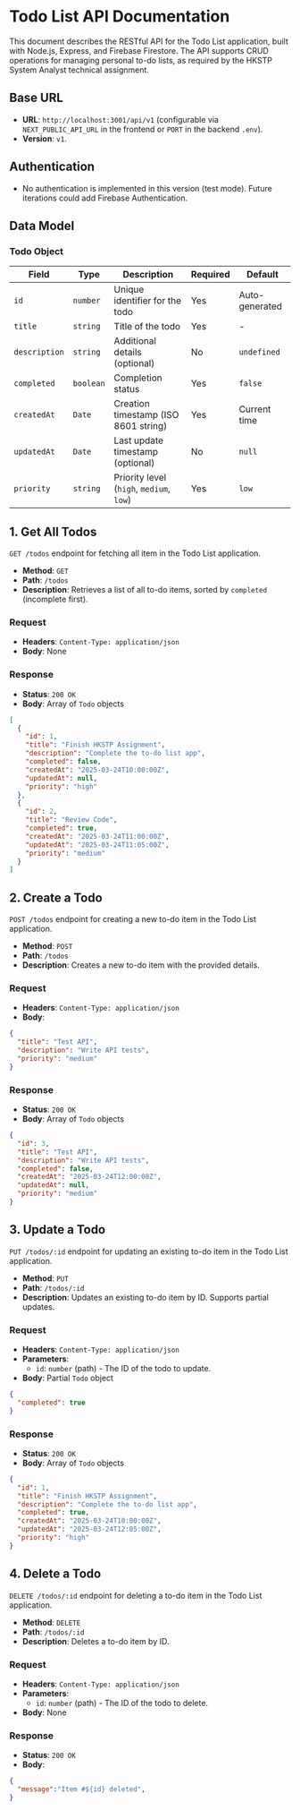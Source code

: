# Todo List API Documentation

This document describes the RESTful API for the Todo List application, built with Node.js, Express, and Firebase Firestore. The API supports CRUD operations for managing personal to-do lists, as required by the HKSTP System Analyst technical assignment.

## Base URL
- **URL**: `http://localhost:3001/api/v1` (configurable via `NEXT_PUBLIC_API_URL` in the frontend or `PORT` in the backend `.env`).
- **Version**: `v1`.

## Authentication
- No authentication is implemented in this version (test mode). Future iterations could add Firebase Authentication.

## Data Model
### Todo Object
| Field        | Type      | Description                              | Required | Default        |
|--------------|-----------|------------------------------------------|----------|----------------|
| `id`         | `number`  | Unique identifier for the todo           | Yes      | Auto-generated |
| `title`      | `string`  | Title of the todo                        | Yes      | -              |
| `description`| `string`  | Additional details (optional)            | No       | `undefined`    |
| `completed`  | `boolean` | Completion status                        | Yes      | `false`        |
| `createdAt`  | `Date`    | Creation timestamp (ISO 8601 string)     | Yes      | Current time   |
| `updatedAt`  | `Date`    | Last update timestamp (optional)         | No       | `null`         |
| `priority`   | `string`  | Priority level (`high`, `medium`, `low`) | Yes      | `low`          |


## 1. Get All Todos
`GET /todos` endpoint for fetching all item in the Todo List application.
- **Method**: `GET`
- **Path**: `/todos`
- **Description**: Retrieves a list of all to-do items, sorted by `completed` (incomplete first).

### Request
- **Headers**: `Content-Type: application/json`
- **Body**: None

### Response
- **Status**: `200 OK`
- **Body**: Array of `Todo` objects
```json
[
  {
    "id": 1,
    "title": "Finish HKSTP Assignment",
    "description": "Complete the to-do list app",
    "completed": false,
    "createdAt": "2025-03-24T10:00:00Z",
    "updatedAt": null,
    "priority": "high"
  },
  {
    "id": 2,
    "title": "Review Code",
    "completed": true,
    "createdAt": "2025-03-24T11:00:00Z",
    "updatedAt": "2025-03-24T11:05:00Z",
    "priority": "medium"
  }
]
```


## 2. Create a Todo
`POST /todos` endpoint for creating a new to-do item in the Todo List application.
- **Method**: `POST`
- **Path**: `/todos`
- **Description**: Creates a new to-do item with the provided details.

### Request
- **Headers**: `Content-Type: application/json`
- **Body**: 
```json
{
  "title": "Test API",
  "description": "Write API tests",
  "priority": "medium"
}
```

### Response
- **Status**: `200 OK`
- **Body**: Array of `Todo` objects
```json
{
  "id": 3,
  "title": "Test API",
  "description": "Write API tests",
  "completed": false,
  "createdAt": "2025-03-24T12:00:00Z",
  "updatedAt": null,
  "priority": "medium"
}
```


## 3. Update a Todo
`PUT /todos/:id` endpoint for updating an existing to-do item in the Todo List application.
- **Method**: `PUT`
- **Path**: `/todos/:id`
- **Description**: Updates an existing to-do item by ID. Supports partial updates.

### Request
- **Headers**: `Content-Type: application/json`
- **Parameters**: 
  - `id`: `number` (path) - The ID of the todo to update.
- **Body**: Partial `Todo` object
```json
{
  "completed": true
}
```

### Response
- **Status**: `200 OK`
- **Body**: Array of `Todo` objects
```json
{
  "id": 1,
  "title": "Finish HKSTP Assignment",
  "description": "Complete the to-do list app",
  "completed": true,
  "createdAt": "2025-03-24T10:00:00Z",
  "updatedAt": "2025-03-24T12:05:00Z",
  "priority": "high"
}
```


## 4. Delete a Todo
`DELETE /todos/:id` endpoint for deleting a to-do item in the Todo List application.
- **Method**: `DELETE`
- **Path**: `/todos/:id`
- **Description**: Deletes a to-do item by ID.

### Request
- **Headers**: `Content-Type: application/json`
- **Parameters**: 
  - `id`: `number` (path) - The ID of the todo to delete.
- **Body**: None

### Response
- **Status**: `200 OK`
- **Body**: 
```json
{
  "message":"Item #${id} deleted",
}
```